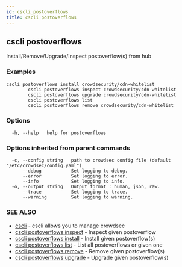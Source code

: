 ```yaml
---
id: cscli_postoverflows
title: cscli postoverflows
---
```

## cscli postoverflows

Install/Remove/Upgrade/Inspect postoverflow(s) from hub

### Examples

```
cscli postoverflows install crowdsecurity/cdn-whitelist
		cscli postoverflows inspect crowdsecurity/cdn-whitelist
		cscli postoverflows upgrade crowdsecurity/cdn-whitelist
		cscli postoverflows list
		cscli postoverflows remove crowdsecurity/cdn-whitelist
```

### Options

```
  -h, --help   help for postoverflows
```

### Options inherited from parent commands

```
  -c, --config string   path to crowdsec config file (default "/etc/crowdsec/config.yaml")
      --debug           Set logging to debug.
      --error           Set logging to error.
      --info            Set logging to info.
  -o, --output string   Output format : human, json, raw.
      --trace           Set logging to trace.
      --warning         Set logging to warning.
```

### SEE ALSO

* [cscli](/docs/cscli/cscli)	 - cscli allows you to manage crowdsec
* [cscli postoverflows inspect](/docs/cscli/cscli_postoverflows_inspect)	 - Inspect given postoverflow
* [cscli postoverflows install](/docs/cscli/cscli_postoverflows_install)	 - Install given postoverflow(s)
* [cscli postoverflows list](/docs/cscli/cscli_postoverflows_list)	 - List all postoverflows or given one
* [cscli postoverflows remove](/docs/cscli/cscli_postoverflows_remove)	 - Remove given postoverflow(s)
* [cscli postoverflows upgrade](/docs/cscli/cscli_postoverflows_upgrade)	 - Upgrade given postoverflow(s)

